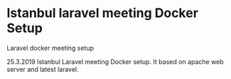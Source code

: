 # Istanbul laravel meeting Docker Setup
Laravel docker meeting setup

25.3.2019 Istanbul Laravel meeting Docker setup.
It based on apache web server and latest laravel.

